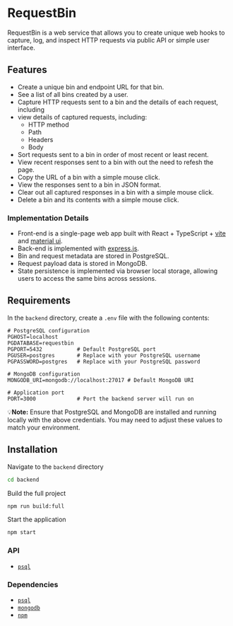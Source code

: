 # RequestBin

RequestBin is a web service that allows you to create unique web hooks to capture, log, and inspect HTTP requests via public API or simple user interface.

## Features

- Create a unique bin and endpoint URL for that bin.
- See a list of all bins created by a user.
- Capture HTTP requests sent to a bin and the details of each request, including 
- view details of captured requests, including:
  - HTTP method
  - Path
  - Headers
  - Body
- Sort requests sent to a bin in order of most recent or least recent.
- View recent responses sent to a bin with out the need to refesh the page. 
- Copy the URL of a bin with a simple mouse click.
- View the responses sent to a bin in JSON format.
- Clear out all captured responses in a bin with a simple mouse click.
- Delete a bin and its contents with a simple mouse click.

### Implementation Details

- Front-end is a single-page web app built with React + TypeScript + [vite](https://vite.dev/) and [material ui](https://mui.com/).
- Back-end is implemented with [express.js](https://expressjs.com/).
- Bin and request metadata are stored in PostgreSQL.
- Request payload data is stored in MongoDB.
- State persistence is implemented via browser local storage, allowing users to access the same bins across sessions.

## Requirements

In the `backend` directory, create a `.env` file with the following contents:

  ```env
  # PostgreSQL configuration
  PGHOST=localhost
  PGDATABASE=requestbin
  PGPORT=5432           # Default PostgreSQL port
  PGUSER=postgres       # Replace with your PostgreSQL username
  PGPASSWORD=postgres   # Replace with your PostgreSQL password

  # MongoDB configuration
  MONGODB_URI=mongodb://localhost:27017 # Default MongoDB URI

  # Application port
  PORT=3000             # Port the backend server will run on
  ```

💡**Note:** Ensure that PostgreSQL and MongoDB are installed and running locally with the above credentials. You may need to adjust these values to match your environment.

## Installation

Navigate to the `backend` directory

```bash
cd backend
```

Build the full project

```bash
npm run build:full
```

Start the application

```bash
npm start
```

### API

- [`psql`](https://github.com/dom-and-the-night-owls/requestbin/wiki/API-Documentation)
  
### Dependencies

- [`psql`](https://www.postgresql.org/download/)
- [`mongodb`](https://www.mongodb.com/docs/manual/administration/install-community/)
- [`npm`](https://github.com/npm/cli)
